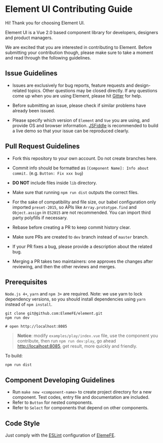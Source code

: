 # Element UI Contributing Guide

Hi! Thank you for choosing Element UI.

Element UI is a Vue 2.0 based component library for developers, designers and product managers.

We are excited that you are interested in contributing to Element. Before submitting your contribution though, please make sure to take a moment and read through the following guidelines.

## Issue Guidelines

- Issues are exclusively for bug reports, feature requests and design-related topics. Other questions may be closed directly. If any questions come up when you are using Element, please hit [Gitter](https://gitter.im/element-en/Lobby) for help.

- Before submitting an issue, please check if similar problems have already been issued.

- Please specify which version of `Element` and `Vue` you are using, and provide OS and browser information. [JSFiddle](https://jsfiddle.net/) is recommended to build a live demo so that your issue can be reproduced clearly.

## Pull Request Guidelines

- Fork this repository to your own account. Do not create branches here.

- Commit info should be formatted as `[Component Name]: Info about commit.` (e.g. `Button: Fix xxx bug`)

- **DO NOT** include files inside `lib` directory.

- Make sure that running `npm run dist` outputs the correct files.

- For the sake of compatibility and file size, our babel configuration only imported `preset-2015`, so APIs like `Array.prototype.find` and `Object.assign` in `ES2015` are not recommended. You can import third party polyfills if necessary.

- Rebase before creating a PR to keep commit history clear.

- Make sure PRs are created to `dev` branch instead of `master` branch.

- If your PR fixes a bug, please provide a description about the related bug.

- Merging a PR takes two maintainers: one approves the changes after reviewing, and then the other reviews and merges.

## Prerequisites

`Node.js 4+`, `yarn` and `npm 3+` are required. Note: we use yarn to lock dependency versions, so you should install dependencies using `yarn` instead of `npm install`.

```shell
git clone git@github.com:ElemeFE/element.git
npm run dev

# open http://localhost:8085
```

> **Notice**: modify `examples/play/index.vue` file, use the component you contribute, then run `npm run dev:play`, go ahead [http://localhost:8085](http://localhost:8085), get result, more quickly and friendly.

To build:

```shell
npm run dist
```

## Component Developing Guidelines

- Run `make new <component-name>` to create project directory for a new component. Test codes, entry file and documentation are included.
- Refer to `Button` for nested components.
- Refer to `Select` for components that depend on other components.

## Code Style

Just comply with the [ESLint](https://github.com/ElemeFE/eslint-config-elemefe) configuration of [ElemeFE](https://github.com/elemefe).
